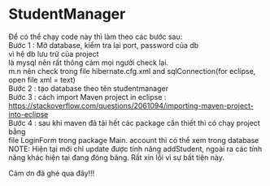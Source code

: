 # StudentManager
Để có thể chạy code này thì làm theo các bước sau:  
Bước 1 : Mở database, kiểm tra lại port, password của db  
	vì hệ db lưu trữ của project  
	là mysql nên rất thông cảm mọi người check lại.  
	m.n nên check trong file hibernate.cfg.xml and sqlConnection(for eclipse, open file xml = text)  
Bước 2 : tạo database theo tên studentmanager  
Bước 3 : cách import Maven project in eclipse : https://stackoverflow.com/questions/2061094/importing-maven-project-into-eclipse  
Bước 4 : sau khi maven đã tải hết các package cần thiết thì có chạy project bằng   
	file LoginForm trong package Main. account thì có thể xem trong database  
NOTE: Hiện tại mới chỉ update được tính năng addStudent, ngoài ra các tính năng khác hiện tại đang  đóng băng. Rất xin lỗi vì sự   bất tiện này.   
  
Cảm ơn đã ghé qua đây!!!  
